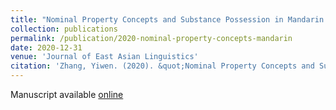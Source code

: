 ```yaml
---
title: "Nominal Property Concepts and Substance Possession in Mandarin Chinese"
collection: publications
permalink: /publication/2020-nominal-property-concepts-mandarin
date: 2020-12-31
venue: 'Journal of East Asian Linguistics'
citation: 'Zhang, Yiwen. (2020). &quot;Nominal Property Concepts and Substance Possession in Mandarin Chinese.&quot; <i>Journal of East Asian Linguistics</i> 29, 393-434.'
---
```

Manuscript available [online](https://link-springer-com.proxyiub.uits.iu.edu/article/10.1007/s10831-020-09214-8?wt_mc=Internal.Event.1.SEM.ArticleAuthorAssignedToIssue&utm_source=ArticleAuthorAssignedToIssue&utm_medium=email&utm_content=AA_en_06082018&ArticleAuthorAssignedToIssue_20201205) 
